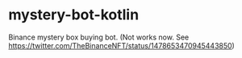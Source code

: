 # mystery-bot-kotlin
Binance mystery box buying bot. (Not works now. See https://twitter.com/TheBinanceNFT/status/1478653470945443850)
